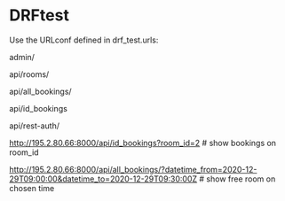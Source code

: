 # DRFtest
 
Use the URLconf defined in drf_test.urls:

admin/

api/rooms/

api/all_bookings/

api/id_bookings

api/rest-auth/

http://195.2.80.66:8000/api/id_bookings?room_id=2  # show bookings on room_id

http://195.2.80.66:8000/api/all_bookings/?datetime_from=2020-12-29T09:00:00&datetime_to=2020-12-29T09:30:00Z # show free room on chosen time
